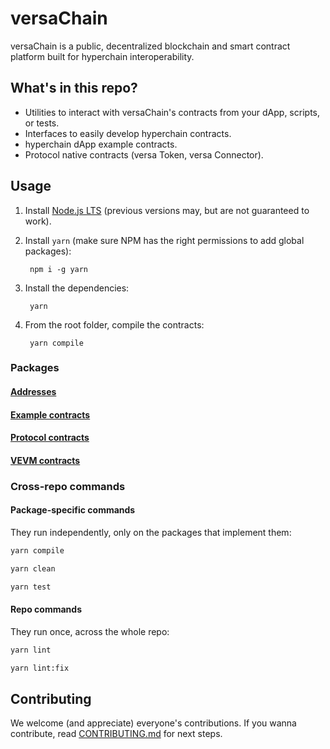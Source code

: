 # versaChain

versaChain is a public, decentralized blockchain and smart contract platform built for hyperchain interoperability.

## What's in this repo?

* Utilities to interact with versaChain's contracts from your dApp, scripts, or tests.
* Interfaces to easily develop hyperchain contracts.
* hyperchain dApp example contracts.
* Protocol native contracts (versa Token, versa Connector).

<!-- ## Packages -->
## Usage

1. Install [Node.js LTS](https://nodejs.org/en/) (previous versions may, but are not guaranteed to work).

1. Install `yarn` (make sure NPM has the right permissions to add global packages):

        npm i -g yarn

1. Install the dependencies:

        yarn

1. From the root folder, compile the contracts:

        yarn compile

### Packages

#### [Addresses](packages/addresses)

#### [Example contracts](packages/example-contracts)

#### [Protocol contracts](packages/example-contracts)

#### [VEVM contracts](packages/zevm-contracts)

### Cross-repo commands

#### Package-specific commands

They run independently, only on the packages that implement them:

```bash
yarn compile
```

```bash
yarn clean
```

```bash
yarn test
```

#### Repo commands

They run once, across the whole repo:

```bash
yarn lint
```

```bash
yarn lint:fix
```

## Contributing

We welcome (and appreciate) everyone's contributions. If you wanna contribute, read [CONTRIBUTING.md](CONTRIBUTING.md) for next steps.
